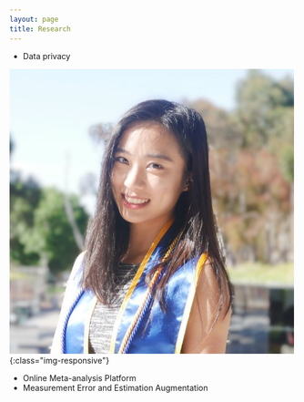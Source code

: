 ```yaml
---
layout: page
title: Research 
---
```


- Data privacy


![title](/img/JT_photo.jpeg){:class="img-responsive"}


- Online Meta-analysis Platform
- Measurement Error and Estimation Augmentation
